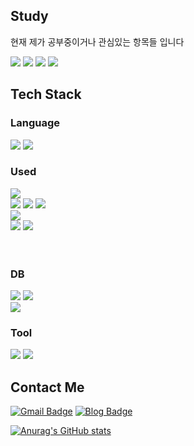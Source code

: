 






## Study
현재 제가 공부중이거나 관심있는 항목들 입니다



 <span>
<img src="https://img.shields.io/badge/docker-2496ED?style=flat-square&logo=Spring&logoColor=white"/>
</span>




 <span>
<img src="https://img.shields.io/badge/Spring-6DB33F?style=flat-square&logo=Spring&logoColor=white"/>
</span>
<span>
<img src="https://img.shields.io/badge/NestJS-E0234E?style=flat-square&logo=Nestjs&logoColor=white"/>
</span>

 <span>
<img src="https://img.shields.io/badge/rust-000000?style=flat-square&logo=rust&logoColor=white"/>
</span>



## Tech Stack

### Language


<span>
<img src="https://img.shields.io/badge/TypeScript-3178C6?style=flat-square&logo=TypeScript&logoColor=white"/>
</span>

<span>
  <img src="https://img.shields.io/badge/Java-007396?style=flat-square&logo=java&logoColor=white"/>
</span>
<div>





### Used
<span>
<img src="https://img.shields.io/badge/React-61DAFB?style=flat-square&logo=React&logoColor=white"/>
</span>

<div>
 <span>
<img src="https://img.shields.io/badge/Mui-007FFF?style=flat-square&logo=Mui&logoColor=white"/>
</span>
 <span>
<img src="https://img.shields.io/badge/Tailwindcss-06B6D4?style=flat-square&logo=Tailwindcss&logoColor=white"/>
</span>
 <span>
<img src="https://img.shields.io/badge/Styled Components-DB7093?style=flat-square&logo=Styled-Components&logoColor=white"/>
</span>
</div>


<div>


 <span>
   <img src="https://img.shields.io/badge/Spring%20Boot-6DB33F?style=flat-square&logo=SpringBoot&logoColor=white"/>
 </span>
</div>





</div>
 

<div>
<div>



<div>
 <span>
<img src="https://img.shields.io/badge/NodeJS-339933?style=flat-square&logo=Node.js&logoColor=white"/>
</span>
 <span>
<img src="https://img.shields.io/badge/express-000000?style=flat-square&logo=express&logoColor=white"/>
</span>
 
</div> 


</br>
</br>



### DB
<span>
<img src="https://img.shields.io/badge/mariadb-003545?style=flat-square&logo=MariaDB&logoColor=white"/>
</span>

<span>
<img src="https://img.shields.io/badge/Mysql-4479A1?style=flat-square&logo=Mysql&logoColor=white"/>
</span>
</div>

<span>
<img src="https://img.shields.io/badge/MongoDB-47A248?style=flat-square&logo=MongoDB&logoColor=white"/>
</span>


### Tool

<span>
<img src="https://img.shields.io/badge/git-F05032?style=flat-square&logo=git&logoColor=white"/>
</span>

<span>
<img src="https://img.shields.io/badge/AWS-232F3E?style=flat-square&logo=Amazon AWS&logoColor=white"/>
</span>

## Contact Me


[![Gmail Badge](https://img.shields.io/badge/Gmail-d14836?style=flat-square&logo=Gmail&logoColor=white&link=mailto:kimsh1691@gmail.com)](mailto:kimsh1691@gmail.com)
[![Blog Badge](http://img.shields.io/badge/blog-1BB91F?style=flat-square&logo=Telegraph&link=https://soo-vely-dev.tistory.com/)](https://jobey.tistory.com/)




[![Anurag's GitHub stats](https://github-readme-stats.vercel.app/api?username=PJScript)](https://github.com/anuraghazra/github-readme-stats)





<!--
**PJScript/PJScript** is a ✨ _special_ ✨ repository because its `README.md` (this file) appears on your GitHub profile.

Here are some ideas to get you started:

- 🔭 I’m currently working on ...
- 🌱 I’m currently learning ...
- 👯 I’m looking to collaborate on ...
- 🤔 I’m looking for help with ...
- 💬 Ask me about ...
- 📫 How to reach me: ...
- 😄 Pronouns: ...
- ⚡ Fun fact: ...
-->
